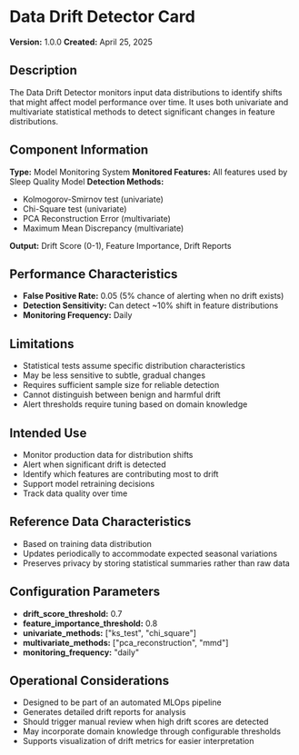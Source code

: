 # Data Drift Detector Card

**Version:** 1.0.0
**Created:** April 25, 2025

## Description
The Data Drift Detector monitors input data distributions to identify shifts that might affect model performance over time. It uses both univariate and multivariate statistical methods to detect significant changes in feature distributions.

## Component Information
**Type:** Model Monitoring System
**Monitored Features:** All features used by Sleep Quality Model
**Detection Methods:**
- Kolmogorov-Smirnov test (univariate)
- Chi-Square test (univariate)
- PCA Reconstruction Error (multivariate)
- Maximum Mean Discrepancy (multivariate)

**Output:** Drift Score (0-1), Feature Importance, Drift Reports

## Performance Characteristics
- **False Positive Rate:** 0.05 (5% chance of alerting when no drift exists)
- **Detection Sensitivity:** Can detect ~10% shift in feature distributions
- **Monitoring Frequency:** Daily

## Limitations
- Statistical tests assume specific distribution characteristics
- May be less sensitive to subtle, gradual changes
- Requires sufficient sample size for reliable detection
- Cannot distinguish between benign and harmful drift
- Alert thresholds require tuning based on domain knowledge

## Intended Use
- Monitor production data for distribution shifts
- Alert when significant drift is detected
- Identify which features are contributing most to drift
- Support model retraining decisions
- Track data quality over time

## Reference Data Characteristics
- Based on training data distribution
- Updates periodically to accommodate expected seasonal variations
- Preserves privacy by storing statistical summaries rather than raw data

## Configuration Parameters
- **drift_score_threshold:** 0.7
- **feature_importance_threshold:** 0.8
- **univariate_methods:** ["ks_test", "chi_square"]
- **multivariate_methods:** ["pca_reconstruction", "mmd"]
- **monitoring_frequency:** "daily"

## Operational Considerations
- Designed to be part of an automated MLOps pipeline
- Generates detailed drift reports for analysis
- Should trigger manual review when high drift scores are detected
- May incorporate domain knowledge through configurable thresholds
- Supports visualization of drift metrics for easier interpretation